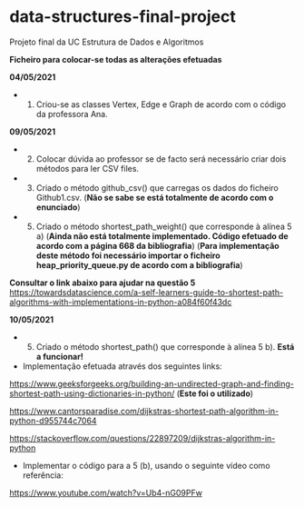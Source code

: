 # data-structures-final-project
Projeto final da UC Estrutura de Dados e Algoritmos

**Ficheiro para colocar-se todas as alterações efetuadas**

**04/05/2021**

* 1. Criou-se as classes Vertex, Edge e Graph de acordo com o código da professora Ana.

**09/05/2021**

* 2. Colocar dúvida ao professor se de facto será necessário criar dois métodos para ler CSV files.

* 3. Criado o método github_csv() que carregas os dados do ficheiro Github1.csv. (**Não se sabe se está totalmente de acordo com o enunciado**)

* 5. Criado o método shortest_path_weight() que corresponde à alínea 5 a) (**Ainda não está totalmente implementado. Código efetuado de acordo com a página 668 da bibliografia**) (**Para implementação deste método foi necessário importar o ficheiro heap_priority_queue.py de acordo com a bibliografia**)

**Consultar o link abaixo para ajudar na questão 5**
https://towardsdatascience.com/a-self-learners-guide-to-shortest-path-algorithms-with-implementations-in-python-a084f60f43dc

**10/05/2021**

* 5. Criado o método shortest_path() que corresponde à alínea 5 b). **Está a funcionar!**
* Implementação efetuada através dos seguintes links:

https://www.geeksforgeeks.org/building-an-undirected-graph-and-finding-shortest-path-using-dictionaries-in-python/ (**Este foi o utilizado**)

https://www.cantorsparadise.com/dijkstras-shortest-path-algorithm-in-python-d955744c7064

https://stackoverflow.com/questions/22897209/dijkstras-algorithm-in-python

* Implementar o código para a 5 (b), usando o seguinte vídeo como referência:

https://www.youtube.com/watch?v=Ub4-nG09PFw
